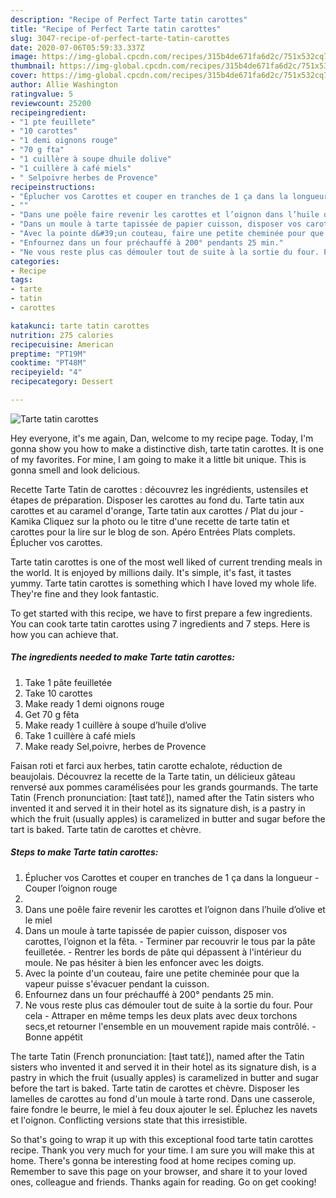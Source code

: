 ```yaml
---
description: "Recipe of Perfect Tarte tatin carottes"
title: "Recipe of Perfect Tarte tatin carottes"
slug: 3047-recipe-of-perfect-tarte-tatin-carottes
date: 2020-07-06T05:59:33.337Z
image: https://img-global.cpcdn.com/recipes/315b4de671fa6d2c/751x532cq70/tarte-tatin-carottes-photo-principale-de-la-recette.jpg
thumbnail: https://img-global.cpcdn.com/recipes/315b4de671fa6d2c/751x532cq70/tarte-tatin-carottes-photo-principale-de-la-recette.jpg
cover: https://img-global.cpcdn.com/recipes/315b4de671fa6d2c/751x532cq70/tarte-tatin-carottes-photo-principale-de-la-recette.jpg
author: Allie Washington
ratingvalue: 5
reviewcount: 25200
recipeingredient:
- "1 pte feuillete"
- "10 carottes"
- "1 demi oignons rouge"
- "70 g fta"
- "1 cuillère à soupe dhuile dolive"
- "1 cuillère à café miels"
- " Selpoivre herbes de Provence"
recipeinstructions:
- "Éplucher vos Carottes et couper en tranches de 1 ça dans la longueur Couper l’oignon rouge"
- ""
- "Dans une poêle faire revenir les carottes et l’oignon dans l’huile d’olive et le miel"
- "Dans un moule à tarte tapissée de papier cuisson, disposer vos carottes, l’oignon et la fêta. Terminer par recouvrir le tous par la pâte feuilletée. Rentrer les bords de pâte qui dépassent à l&#39;intérieur du moule. Ne pas hésiter à bien les enfoncer avec les doigts."
- "Avec la pointe d&#39;un couteau, faire une petite cheminée pour que la vapeur puisse s&#39;évacuer pendant la cuisson."
- "Enfournez dans un four préchauffé à 200° pendants 25 min."
- "Ne vous reste plus cas démouler tout de suite à la sortie du four. Pour cela Attraper en même temps les deux plats avec deux torchons secs,et retourner l&#39;ensemble en un mouvement rapide mais contrôlé. Bonne appétit"
categories:
- Recipe
tags:
- tarte
- tatin
- carottes

katakunci: tarte tatin carottes 
nutrition: 275 calories
recipecuisine: American
preptime: "PT19M"
cooktime: "PT48M"
recipeyield: "4"
recipecategory: Dessert

---
```



![Tarte tatin carottes](https://img-global.cpcdn.com/recipes/315b4de671fa6d2c/751x532cq70/tarte-tatin-carottes-photo-principale-de-la-recette.jpg)

Hey everyone, it's me again, Dan, welcome to my recipe page. Today, I'm gonna show you how to make a distinctive dish, tarte tatin carottes. It is one of my favorites. For mine, I am going to make it a little bit unique. This is gonna smell and look delicious.

Recette Tarte Tatin de carottes : découvrez les ingrédients, ustensiles et étapes de préparation. Disposer les carottes au fond du. Tarte tatin aux carottes et au caramel d&#39;orange, Tarte tatin aux carottes / Plat du jour - Kamika Cliquez sur la photo ou le titre d&#39;une recette de tarte tatin et carottes pour la lire sur le blog de son. Apéro Entrées Plats complets. Éplucher vos carottes.

Tarte tatin carottes is one of the most well liked of current trending meals in the world. It is enjoyed by millions daily. It's simple, it's fast, it tastes yummy. Tarte tatin carottes is something which I have loved my whole life. They're fine and they look fantastic.


To get started with this recipe, we have to first prepare a few ingredients. You can cook tarte tatin carottes using 7 ingredients and 7 steps. Here is how you can achieve that.

<!--inarticleads1-->

##### The ingredients needed to make Tarte tatin carottes:

1. Take 1 pâte feuilletée
1. Take 10 carottes
1. Make ready 1 demi oignons rouge
1. Get 70 g fêta
1. Make ready 1 cuillère à soupe d’huile d’olive
1. Take 1 cuillère à café miels
1. Make ready  Sel,poivre, herbes de Provence


Faisan roti et farci aux herbes, tatin carotte echalote, réduction de beaujolais. Découvrez la recette de la Tarte tatin, un délicieux gâteau renversé aux pommes caramélisées pour les grands gourmands. The tarte Tatin (French pronunciation: [taʁt tatɛ̃]), named after the Tatin sisters who invented it and served it in their hotel as its signature dish, is a pastry in which the fruit (usually apples) is caramelized in butter and sugar before the tart is baked. Tarte tatin de carottes et chèvre. 

<!--inarticleads2-->

##### Steps to make Tarte tatin carottes:

1. Éplucher vos Carottes et couper en tranches de 1 ça dans la longueur - Couper l’oignon rouge
1. 
1. Dans une poêle faire revenir les carottes et l’oignon dans l’huile d’olive et le miel
1. Dans un moule à tarte tapissée de papier cuisson, disposer vos carottes, l’oignon et la fêta. - Terminer par recouvrir le tous par la pâte feuilletée. - Rentrer les bords de pâte qui dépassent à l&#39;intérieur du moule. Ne pas hésiter à bien les enfoncer avec les doigts.
1. Avec la pointe d&#39;un couteau, faire une petite cheminée pour que la vapeur puisse s&#39;évacuer pendant la cuisson.
1. Enfournez dans un four préchauffé à 200° pendants 25 min.
1. Ne vous reste plus cas démouler tout de suite à la sortie du four. Pour cela - Attraper en même temps les deux plats avec deux torchons secs,et retourner l&#39;ensemble en un mouvement rapide mais contrôlé. - Bonne appétit


The tarte Tatin (French pronunciation: [taʁt tatɛ̃]), named after the Tatin sisters who invented it and served it in their hotel as its signature dish, is a pastry in which the fruit (usually apples) is caramelized in butter and sugar before the tart is baked. Tarte tatin de carottes et chèvre. Disposer les lamelles de carottes au fond d&#39;un moule à tarte rond. Dans une casserole, faire fondre le beurre, le miel à feu doux ajouter le sel. Épluchez les navets et l&#39;oignon. Conflicting versions state that this irresistible. 

So that's going to wrap it up with this exceptional food tarte tatin carottes recipe. Thank you very much for your time. I am sure you will make this at home. There's gonna be interesting food at home recipes coming up. Remember to save this page on your browser, and share it to your loved ones, colleague and friends. Thanks again for reading. Go on get cooking!
